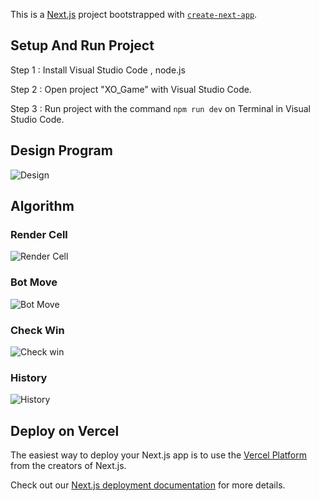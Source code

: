 This is a [Next.js](https://nextjs.org/) project bootstrapped with [`create-next-app`](https://github.com/vercel/next.js/tree/canary/packages/create-next-app).
## Setup And Run Project
  Step 1 : Install Visual Studio Code , node.js 
  
  Step 2 : Open project "XO_Game" with Visual Studio Code.
  
  Step 3 : Run project with the command ``` npm run dev ``` on Terminal in Visual Studio Code.

## Design Program
  ![Design](https://github.com/Nithi-Kerdmongkhon/XO_Game/assets/108142955/a6193330-bcd0-4f95-b2be-064d2e92cbe7)
## Algorithm
  ### Render Cell
  ![Render Cell](https://github.com/Nithi-Kerdmongkhon/XO_Game/assets/108142955/48e8ce90-dab5-4369-88c0-a8cfd3e9f562)
  ### Bot Move
  ![Bot Move](https://github.com/Nithi-Kerdmongkhon/XO_Game/assets/108142955/7c13c3e3-f762-40f1-b4e8-7be752b91403)
  ### Check Win
  ![Check win](https://github.com/Nithi-Kerdmongkhon/XO_Game/assets/108142955/927cf477-5afd-492d-9fb8-527e9db168a3)
  ### History
  ![History](https://github.com/Nithi-Kerdmongkhon/XO_Game/assets/108142955/a7fcd577-e30e-4d10-8a01-8ebc07f9bf3f)


## Deploy on Vercel

The easiest way to deploy your Next.js app is to use the [Vercel Platform]([https://vercel.com/new?utm_medium=default-template&filter=next.js&utm_source=create-next-app&utm_campaign=create-next-app-readme]) from the creators of Next.js.

Check out our [Next.js deployment documentation](https://nextjs.org/docs/deployment) for more details.

